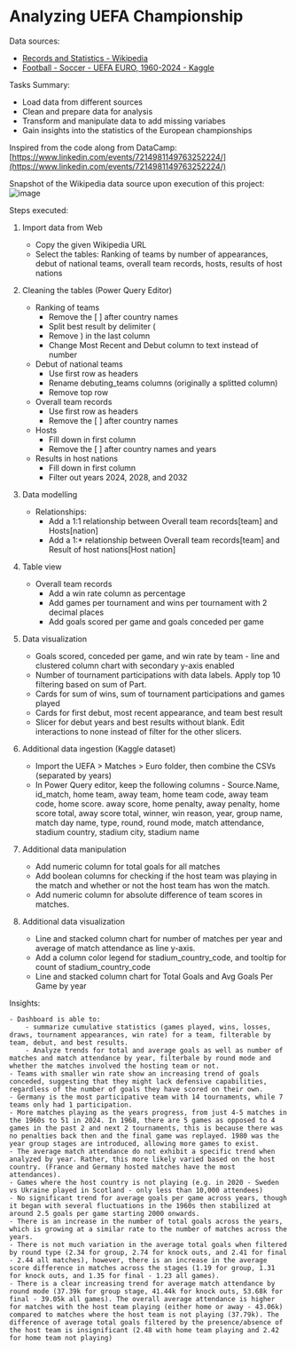 # Analyzing UEFA Championship

Data sources:

- [Records and Statistics - Wikipedia](https://en.wikipedia.org/wiki/UEFA_European_Championship_records_and_statistics)
- [Football - Soccer - UEFA EURO, 1960-2024 - Kaggle](https://www.kaggle.com/datasets/piterfm/football-soccer-uefa-euro-1960-2024)

Tasks Summary:

- Load data from different sources
- Clean and prepare data for analysis
- Transform and manipulate data to add missing variabes
- Gain insights into the statistics of the European championships

Inspired from the code along from DataCamp: [https://www.linkedin.com/events/7214981149763252224/](https://www.linkedin.com/events/7214981149763252224/)

Snapshot of the Wikipedia data source upon execution of this project:
![image](https://github.com/20100215/Analyzing_Football_Matches/assets/84717650/3c55bf4a-a018-4206-a511-ff1bfce216ac)


Steps executed:

1. Import data from Web
    - Copy the given Wikipedia URL
    - Select the tables: Ranking of teams by number of appearances, debut of national teams, overall team records, hosts, results of host nations
2. Cleaning the tables (Power Query Editor)
    - Ranking of teams
        - Remove the [ ] after country names
        - Split best result by delimiter (
        - Remove ) in the last column
        - Change Most Recent and Debut column to text instead of number
    - Debut of national teams
        - Use first row as headers
        - Rename debuting_teams columns (originally a splitted column)
        - Remove top row
    - Overall team records
        - Use first row as headers
        - Remove the [ ] after country names
    - Hosts
        - Fill down in first column
        - Remove the [ ] after country names and years
    - Results in host nations
        - Fill down in first column
        - Filter out years 2024, 2028, and 2032
3. Data modelling
    - Relationships:
        - Add a 1:1 relationship between Overall team records[team] and Hosts[nation]
        - Add a 1:* relationship between Overall team records[team] and Result of host nations[Host nation]
4. Table view
    - Overall team records
        - Add a win rate column as percentage
        - Add games per tournament and wins per tournament with 2 decimal places
        - Add goals scored per game and goals conceded per game
5. Data visualization
    - Goals scored, conceded per game, and win rate by team - line and clustered column chart with secondary y-axis enabled
    - Number of tournament participations with data labels. Apply top 10 filtering based on sum of Part.
    - Cards for sum of wins, sum of tournament participations and games played
    - Cards for first debut, most recent appearance, and team best result
    - Slicer for debut years and best results without blank. Edit interactions to none instead of filter for the other slicers.

6. Additional data ingestion (Kaggle dataset)
    - Import the UEFA > Matches > Euro folder, then combine the CSVs (separated by years)
    - In Power Query editor, keep the following columns - Source.Name, id_match, home team, away team, home team code, away team code, home score. away score, home penalty, away penalty, home score total, away score total, winner, win reason, year, group name, match day name, type, round, round mode, match attendance, stadium country, stadium city, stadium name
7. Additional data manipulation
    - Add numeric column for total goals for all matches
    - Add boolean columns for checking if the host team was playing in the match and whether or not the host team has won the match.
    - Add numeric column for absolute difference of team scores in matches.
7. Additional data visualization
    - Line and stacked column chart for number of matches per year and average of match attendance as line y-axis.
    - Add a column color legend for stadium_country_code, and tooltip for count of stadium_country_code
    - Line and stacked column chart for Total Goals and Avg Goals Per Game by year

Insights:

    - Dashboard is able to:
        - summarize cumulative statistics (games played, wins, losses, draws, tournament appearances, win rate) for a team, filterable by team, debut, and best results.
        - Analyze trends for total and average goals as well as number of matches and match attendance by year, filterbale by round mode and whether the matches involved the hosting team or not.
    - Teams with smaller win rate show an increasing trend of goals conceded, suggesting that they might lack defensive capabilities, regardless of the number of goals they have scored on their own.
    - Germany is the most participative team with 14 tournaments, while 7 teams only had 1 participation.
    - More matches playing as the years progress, from just 4-5 matches in the 1960s to 51 in 2024. In 1968, there are 5 games as opposed to 4 games in the past 2 and next 2 tournaments, this is because there was no penalties back then and the final game was replayed. 1980 was the year group stages are introduced, allowing more games to exist.
    - The average match attendance do not exhibit a specific trend when analyzed by year. Rather, this more likely varied based on the host country. (France and Germany hosted matches have the most attendances).
    - Games where the host country is not playing (e.g. in 2020 - Sweden vs Ukraine played in Scotland - only less than 10,000 attendees)
    - No significant trend for average goals per game across years, though it began with several fluctuations in the 1960s then stabilized at around 2.5 goals per game starting 2000 onwards.
    - There is an increase in the number of total goals across the years, which is growing at a similar rate to the number of matches across the years.
    - There is not much variation in the average total goals when filtered by round type (2.34 for group, 2.74 for knock outs, and 2.41 for final - 2.44 all matches), however, there is an increase in the average score difference in matches across the stages (1.19 for group, 1.31 for knock outs, and 1.35 for final - 1.23 all games).
    - There is a clear increasing trend for average match attendance by round mode (37.39k for group stage, 41.44k for knock outs, 53.68k for final - 39.05k all games). The overall average attendance is higher for matches with the host team playing (either home or away - 43.06k) compared to matches where the host team is not playing (37.79k). The difference of average total goals filtered by the presence/absence of the host team is insignificant (2.48 with home team playing and 2.42 for home team not playing)

        